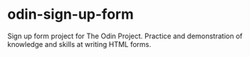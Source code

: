 # odin-sign-up-form
Sign up form project for The Odin Project. Practice and demonstration of knowledge and skills at writing HTML forms.

